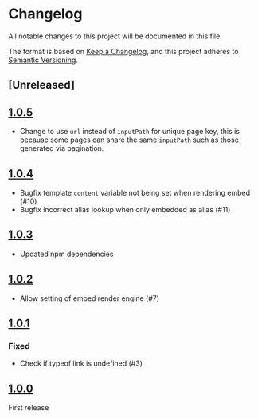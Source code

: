 # Changelog

All notable changes to this project will be documented in this file.

The format is based on [Keep a Changelog](https://keepachangelog.com/en/1.0.0/),
and this project adheres to [Semantic Versioning](https://semver.org/spec/v2.0.0.html).

## [Unreleased]

## [1.0.5]

- Change to use `url` instead of `inputPath` for unique page key, this is because some pages can share the same `inputPath` such as those generated via pagination.

## [1.0.4]

- Bugfix template `content` variable not being set when rendering embed (#10)
- Bugfix incorrect alias lookup when only embedded as alias (#11)

## [1.0.3]

- Updated npm dependencies

## [1.0.2]

- Allow setting of embed render engine (#7)

## [1.0.1]

### Fixed

- Check if typeof link is undefined (#3)

## [1.0.0]

First release

[1.0.0]: https://github.com/photogabble/eleventy-plugin-font-subsetting/releases/tag/v1.0.0
[1.0.1]: https://github.com/photogabble/eleventy-plugin-font-subsetting/releases/tag/v1.0.1
[1.0.2]: https://github.com/photogabble/eleventy-plugin-font-subsetting/releases/tag/v1.0.2
[1.0.3]: https://github.com/photogabble/eleventy-plugin-font-subsetting/releases/tag/v1.0.3
[1.0.4]: https://github.com/photogabble/eleventy-plugin-font-subsetting/releases/tag/v1.0.4
[1.0.5]: https://github.com/photogabble/eleventy-plugin-font-subsetting/releases/tag/v1.0.5
